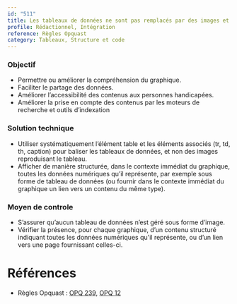 ```yaml
---
id: "511"
title: Les tableaux de données ne sont pas remplacés par des images et les graphiques sont accompagnés de leurs données numériques.
profile: Rédactionnel, Intégration
reference: Règles Opquast
category: Tableaux, Structure et code
---
```


### Objectif
* Permettre ou améliorer la compréhension du graphique.
* Faciliter le partage des données.
* Améliorer l’accessibilité des contenus aux personnes handicapées.
* Améliorer la prise en compte des contenus par les moteurs de recherche et outils d’indexation


### Solution technique
* Utiliser systématiquement l’élément table et les éléments associés (tr, td, th, caption) pour baliser les tableaux de données, et non des images reproduisant le tableau.
* Afficher de manière structurée, dans le contexte immédiat du graphique, toutes les données numériques qu’il représente, par exemple sous forme de tableau de données (ou fournir dans le contexte immédiat du graphique un lien vers un contenu du même type).

### Moyen de controle
* S’assurer qu’aucun tableau de données n’est géré sous forme d’image.
* Vérifier la présence, pour chaque graphique, d’un contenu structuré indiquant toutes les données numériques qu'il représente, ou d’un lien vers une page fournissant celles-ci.

# Références

*   Règles Opquast : [OPQ 239](https://checklists.opquast.com/fr/assurance-qualite-web/les-tableaux-de-donnees-ne-sont-pas-remplaces-par-des-images), [OPQ 12](https://checklists.opquast.com/fr/assurance-qualite-web/chaque-graphique-est-accompagne-de-ses-donnees-numeriques)
